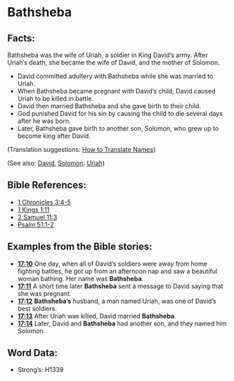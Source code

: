 # Bathsheba

## Facts:

Bathsheba was the wife of Uriah, a soldier in King David’s army. After Uriah’s death, she became the wife of David, and the mother of Solomon.

* David committed adultery with Bathsheba while she was married to Uriah.
* When Bathsheba became pregnant with David’s child, David caused Uriah to be killed in battle.
* David then married Bathsheba and she gave birth to their child.
* God punished David for his sin by causing the child to die several days after he was born.
* Later, Bathsheba gave birth to another son, Solomon, who grew up to become king after David.

(Translation suggestions: [How to Translate Names](../../translate/translate-names))

(See also: [David](../names/david.md), [Solomon](../names/solomon.md). [Uriah](../names/uriah.md))

## Bible References:

* [1 Chronicles 3:4-5](rc://en/tn/help/1ch/03/04)
* [1 Kings 1:11](rc://en/tn/help/1ki/01/11)
* [2 Samuel 11:3](rc://en/tn/help/2sa/11/03)
* [Psalm 51:1-2](rc://en/tn/help/psa/051/001)

## Examples from the Bible stories:

* __[17:10](rc://en/tn/help/obs/17/10)__ One day, when all of David’s soldiers were away from home fighting battles, he got up from an afternoon nap and saw a beautiful woman bathing. Her name was __Bathsheba__.
* __[17:11](rc://en/tn/help/obs/17/11)__ A short time later __Bathsheba__ sent a message to David saying that she was pregnant.
* __[17:12](rc://en/tn/help/obs/17/12)__ __Bathsheba’s__ husband, a man named Uriah, was one of David’s best soldiers.
* __[17:13](rc://en/tn/help/obs/17/13)__ After Uriah was killed, David married __Bathsheba__.
* __[17:14](rc://en/tn/help/obs/17/14)__ Later, David and __Bathsheba__ had another son, and they named him Solomon.

## Word Data:

* Strong’s: H1339
